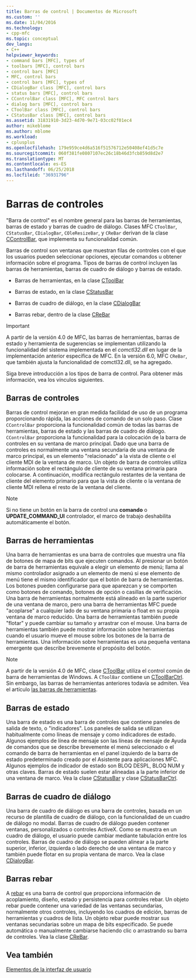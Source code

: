 ```yaml
---
title: Barras de control | Documentos de Microsoft
ms.custom: ''
ms.date: 11/04/2016
ms.technology:
- cpp-mfc
ms.topic: conceptual
dev_langs:
- C++
helpviewer_keywords:
- command bars [MFC], types of
- toolbars [MFC], control bars
- control bars [MFC]
- MFC, control bars
- control bars [MFC], types of
- CDialogBar class [MFC], control bars
- status bars [MFC], control bars
- CControlBar class [MFC], MFC control bars
- dialog bars [MFC], control bars
- CToolBar class [MFC], control bars
- CStatusBar class [MFC], control bars
ms.assetid: 31831910-3d23-4d70-9e71-03cc02f01ec4
author: mikeblome
ms.author: mblome
ms.workload:
- cplusplus
ms.openlocfilehash: 179e959ce4d6a516f51576712e50408ef41d5c7e
ms.sourcegitcommit: 060f381fe0807107ec26c18b46d3fcb859d8d2e7
ms.translationtype: MT
ms.contentlocale: es-ES
ms.lasthandoff: 06/25/2018
ms.locfileid: "36931796"
---
```

# <a name="control-bars"></a>Barras de controles
"Barra de control" es el nombre general para las barras de herramientas, barras de estado y barras de cuadro de diálogo. Clases MFC `CToolBar`, `CStatusBar`, `CDialogBar`, `COleResizeBar`, y `CReBar` derivan de la clase [CControlBar](../mfc/reference/ccontrolbar-class.md), que implementa su funcionalidad común.  
  
 Barras de control son ventanas que muestran filas de controles con el que los usuarios pueden seleccionar opciones, ejecutar comandos u obtener información sobre el programa. Tipos de barras de control incluyen las barras de herramientas, barras de cuadro de diálogo y barras de estado.  
  
-   Barras de herramientas, en la clase [CToolBar](../mfc/reference/ctoolbar-class.md)  
  
-   Barras de estado, en la clase [CStatusBar](../mfc/reference/cstatusbar-class.md)  
  
-   Barras de cuadro de diálogo, en la clase [CDialogBar](../mfc/reference/cdialogbar-class.md)  
  
-   Barras rebar, dentro de la clase [CReBar](../mfc/reference/crebar-class.md)  
  
> [!IMPORTANT]
>  A partir de la versión 4.0 de MFC, las barras de herramientas, barras de estado y herramienta de sugerencias se implementan utilizando la funcionalidad del sistema implementada en el *comctl32.dll* en lugar de la implementación anterior específica de MFC. En la versión 6.0, MFC `CReBar`, que también ajusta la funcionalidad de comctl32.dll, se ha agregado.  
  
 Siga breve introducción a los tipos de barra de control. Para obtener más información, vea los vínculos siguientes.  
  
## <a name="control-bars"></a>Barras de controles  
 Barras de control mejoran en gran medida facilidad de uso de un programa proporcionando rápida, las acciones de comando de un solo paso. Clase `CControlBar` proporciona la funcionalidad común de todas las barras de herramientas, barras de estado y las barras de cuadro de diálogo. `CControlBar` proporciona la funcionalidad para la colocación de la barra de controles en su ventana de marco principal. Dado que una barra de controles es normalmente una ventana secundaria de una ventana de marco principal, es un elemento "relacionado" a la vista de cliente o el cliente MDI de la ventana de marco. Un objeto de barra de controles utiliza información sobre el rectángulo de cliente de su ventana primaria para colocarse. A continuación, modifica rectángulo restantes de la ventana de cliente del elemento primario para que la vista de cliente o la ventana de cliente MDI rellena el resto de la ventana del cliente.  
  
> [!NOTE]
>  Si no tiene un botón en la barra de control una **comando** o **UPDATE_COMMAND_UI** controlador, el marco de trabajo deshabilita automáticamente el botón.  
  
## <a name="toolbars"></a>Barras de herramientas  
 Una barra de herramientas es una barra de controles que muestra una fila de botones de mapa de bits que ejecuten comandos. Al presionar un botón de barra de herramientas equivale a elegir un elemento de menú; llama al mismo controlador asignado a un elemento de menú si ese elemento de menú tiene el mismo identificador que el botón de barra de herramientas. Los botones pueden configurarse para que aparezcan y se comporten como botones de comando, botones de opción o casillas de verificación. Una barra de herramientas normalmente está alineado en la parte superior de una ventana de marco, pero una barra de herramientas MFC puede "acoplarse" a cualquier lado de su ventana primaria o float en su propia ventana de marco reducido. Una barra de herramientas también puede "flotar" y puede cambiar su tamaño y arrastrar con el mouse. Una barra de herramientas también puede mostrar información sobre herramientas cuando el usuario mueve el mouse sobre los botones de la barra de herramientas. Una información sobre herramientas es una pequeña ventana emergente que describe brevemente el propósito del botón.  
  
> [!NOTE]
>  A partir de la versión 4.0 de MFC, clase [CToolBar](../mfc/reference/ctoolbar-class.md) utiliza el control común de barra de herramientas de Windows. A `CToolBar` contiene un [CToolBarCtrl](../mfc/reference/ctoolbarctrl-class.md). Sin embargo, las barras de herramientas anteriores todavía se admiten. Vea el artículo [las barras de herramientas](../mfc/mfc-toolbar-implementation.md).  
  
## <a name="status-bars"></a>Barras de estado  
 Una barra de estado es una barra de controles que contiene paneles de salida de texto, o "indicadores". Los paneles de salida se utilizan habitualmente como líneas de mensaje y como indicadores de estado. Algunos ejemplos de línea de mensaje son las líneas de mensaje de Ayuda de comandos que se describe brevemente el menú seleccionado o el comando de barra de herramientas en el panel izquierdo de la barra de estado predeterminado creado por el Asistente para aplicaciones MFC. Algunos ejemplos de indicador de estado son BLOQ DESPL, BLOQ NUM y otras claves. Barras de estado suelen estar alineadas a la parte inferior de una ventana de marco. Vea la clase [CStatusBar](../mfc/reference/cstatusbar-class.md) y clase [CStatusBarCtrl](../mfc/reference/cstatusbarctrl-class.md).  
  
## <a name="dialog-bars"></a>Barras de cuadro de diálogo  
 Una barra de cuadro de diálogo es una barra de controles, basada en un recurso de plantilla de cuadro de diálogo, con la funcionalidad de un cuadro de diálogo no modal. Barras de cuadro de diálogo pueden contener ventanas, personalizados o controles ActiveX. Como se muestra en un cuadro de diálogo, el usuario puede cambiar mediante tabulación entre los controles. Barras de cuadro de diálogo se pueden alinear a la parte superior, inferior, izquierda o lado derecho de una ventana de marco y también puede flotar en su propia ventana de marco. Vea la clase [CDialogBar](../mfc/reference/cdialogbar-class.md).  
  
## <a name="rebars"></a>Barras rebar  
 A [rebar](../mfc/using-crebarctrl.md) es una barra de control que proporciona información de acoplamiento, diseño, estado y persistencia para controles rebar. Un objeto rebar puede contener una variedad de las ventanas secundarias, normalmente otros controles, incluyendo los cuadros de edición, barras de herramientas y cuadros de lista. Un objeto rebar puede mostrar sus ventanas secundarias sobre un mapa de bits especificado. Se puede automática o manualmente cambiarse haciendo clic o arrastrando su barra de controles. Vea la clase [CReBar](../mfc/reference/crebar-class.md).  
  
## <a name="see-also"></a>Vea también  
 [Elementos de la interfaz de usuario](../mfc/user-interface-elements-mfc.md)
